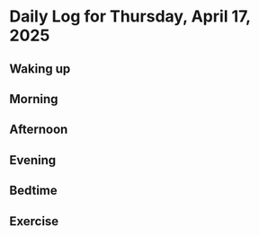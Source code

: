 # Daily Log for Thursday, April 17, 2025

## Waking up

## Morning

## Afternoon

## Evening

## Bedtime

## Exercise

